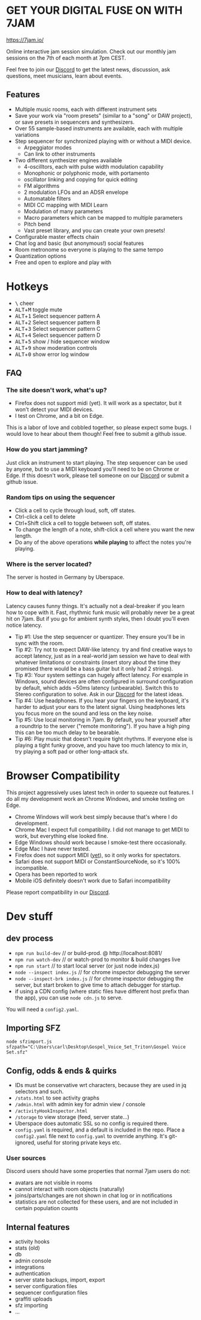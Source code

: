 # GET YOUR DIGITAL FUSE ON WITH 7JAM

https://7jam.io/

Online interactive jam session simulation. Check out our monthly jam sessions on the 7th of each month at 7pm CEST.

Feel free to join our [Discord](https://discord.gg/kkf9gQfKAd) to get the latest news, discussion, ask questions, meet musicians, learn about events.

## Features

- Multiple music rooms, each with different instrument sets
- Save your work via "room presets" (similar to a "song" or DAW project), or save presets in sequencers and synthesizers.
- Over 55 sample-based instruments are available, each with multiple variations
- Step sequencer for synchronized playing with or without a MIDI device.
  - Arpeggiator modes
  - Can link to other instruments
- Two different synthesizer engines available
  - 4-oscilltors, each with pulse width modulation capability
  - Monophonic or polyphonic mode, with portamento
  - oscillator linking and copying for quick editing
  - FM algorithms
  - 2 modulation LFOs and an ADSR envelope
  - Automatable filters
  - MIDI CC mapping with MIDI Learn
  - Modulation of many parameters
  - Macro parameters which can be mapped to multiple parameters
  - Pitch bend
  - Vast preset library, and you can create your own presets!
- Configurable master effects chain
- Chat log and basic (but anonymous!) social features
- Room metronome so everyone is playing to the same tempo
- Quantization options
- Free and open to explore and play with


# Hotkeys

- <kbd>\\</kbd> cheer
- <kbd>ALT</kbd>+<kbd>M</kbd> toggle mute
- <kbd>ALT</kbd>+<kbd>1</kbd> Select sequencer pattern A
- <kbd>ALT</kbd>+<kbd>2</kbd> Select sequencer pattern B
- <kbd>ALT</kbd>+<kbd>3</kbd> Select sequencer pattern C
- <kbd>ALT</kbd>+<kbd>4</kbd> Select sequencer pattern D
- <kbd>ALT</kbd>+<kbd>5</kbd> show / hide sequencer window
- <kbd>ALT</kbd>+<kbd>9</kbd> show moderation controls
- <kbd>ALT</kbd>+<kbd>0</kbd> show error log window


## FAQ

### The site doesn't work, what's up?

- Firefox does not support midi (yet). It will work as a spectator, but it won't detect your MIDI devices.
- I test on Chrome, and a bit on Edge.

This is a labor of love and cobbled together, so please expect some bugs. I would love to hear about them though! Feel free to submit a github issue.

### How do you start jamming?

Just click an instrument to start playing. The step sequencer can be used by anyone, but to use a MIDI keyboard you'll need to be on Chrome or Edge. If this doesn't work, please tell someone on our [Discord](https://discord.gg/kkf9gQfKAd) or submit a github issue.

### Random tips on using the sequencer

- Click a cell to cycle through loud, soft, off states.
- Ctrl-click a cell to delete
- Ctrl+Shift click a cell to toggle between soft, off states.
- To change the length of a note, shift-click a cell where you want the new length.
- Do any of the above operations **while playing** to affect the notes you're playing.


### Where is the server located?

The server is hosted in Germany by Uberspace.

### How to deal with latency?

Latency causes funny things. It's actually not a deal-breaker if you learn how to cope with it. Fast, rhythmic funk music will probably never be a great hit on 7jam. But if you go for ambient synth styles, then I doubt you'll even notice latency.

- Tip #1: Use the step sequencer or quantizer. They ensure you'll be in sync with the room.
- Tip #2: Try not to expect DAW-like latency. try and find creative ways to accept latency, just as in a real-world jam session we have to deal with whatever limitations or constraints (insert story about the time they promised there would be a bass guitar but it only had 2 strings).
- Tip #3: Your system settings can hugely affect latency. For example in Windows, sound devices are often configured in surround configuration by default, which adds ~50ms latency (unbearable). Switch this to Stereo configuration to solve. Ask in our [Discord](https://discord.gg/kkf9gQfKAd) for the latest ideas.
- Tip #4: Use headphones. If you hear your fingers on the keyboard, it's harder to adjust your ears to the latent signal. Using headphones lets you focus more on the sound and less on the key noise.
- Tip #5: Use local monitoring in 7jam. By default, you hear yourself after a roundtrip to the server ("remote monitoring"). If you have a high ping this can be too much delay to be bearable.
- Tip #6: Play music that doesn't require tight rhythms. If everyone else is playing a tight funky groove, and you have too much latency to mix in, try playing a soft pad or other long-attack sfx.


# Browser Compatibility
This project aggressively uses latest tech in order to squeeze out features. I do all my development work an Chrome Windows, and smoke testing on Edge.

- Chrome Windows will work best simply because that's where I do development.
- Chrome Mac I expect full compatibility. I did not manage to get MIDI to work, but everything else looked fine.
- Edge Windows should work because I smoke-test there occasionally.
- Edge Mac I have never tested.
- Firefox does not support MIDI ([yet](https://bugzilla.mozilla.org/show_bug.cgi?id=836897)), so it only works for spectators.
- Safari does not support MIDI or ConstantSourceNode, so it's 100% incompatible.
- Opera has been reported to work
- Mobile iOS definitely doesn't work due to Safari incompatibility

Please report compatibility in our [Discord](https://discord.gg/kkf9gQfKAd).

# Dev stuff

## dev process

- `npm run build-dev` // or build-prod. @ http://localhost:8081/
- `npm run watch-dev` // or watch-prod to monitor & build changes live
- `npm run start` // to start local server (or just node index.js)
- `node --inspect index.js` // for chrome inspector debugging the server
- `node --inspect-brk index.js` // for chrome inspector debugging the server, but start broken to give time to attach debugger for startup.
- if using a CDN config (where static files have different host prefix than the app), you can use `node cdn.js` to serve.

You will need a `config2.yaml`.

## Importing SFZ

    node sfzimport.js sfzpath="C:\Users\carl\Desktop\Gospel_Voice_Set_Triton\Gospel Voice Set.sfz"

## Config, odds & ends & quirks

- IDs must be conservative wrt characters, because they are used in jq selectors and such.
- `/stats.html` to see activity graphs
- `/admin.html` with admin key for admin view / console
- `/activityHookInspector.html`
- `/storage` to view storage (feed, server state...)
- Uberspace does automatic SSL so no config is required there.
- `config.yaml` is required, and a default is included in the repo. Place a `config2.yaml` file next to `config.yaml` to override anything. It's git-ignored, useful for storing private keys etc.

### User sources

Discord users should have some properties that normal 7jam users do not:

* avatars are not visible in rooms
* cannot interact with room objects (naturally)
* joins/parts/changes are not shown in chat log or in notifications
* statistics are not collected for these users, and are not included in certain population counts


## Internal features

* activity hooks
* stats (old)
* db
* admin console
* integrations
* authentication
* server state backups, import, export
* server configuration files
* sequencer configuration files
* graffiti uploads
* sfz importing
* ...





